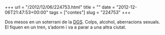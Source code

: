 +++
url = "/2012/12/06/224753.html"
title = ""
date = "2012-12-06T21:47:53+00:00"
tags = ["contes"]
slug = "224753"
+++

Dos mesos en un soterrani de la [DGS](http://es.wikipedia.org/wiki/Dirección_General_de_Seguridad). Colps, alcohol, aberracions sexuals. El fiquen en un tren, s’adorm i va a parar a una altra ciutat.
